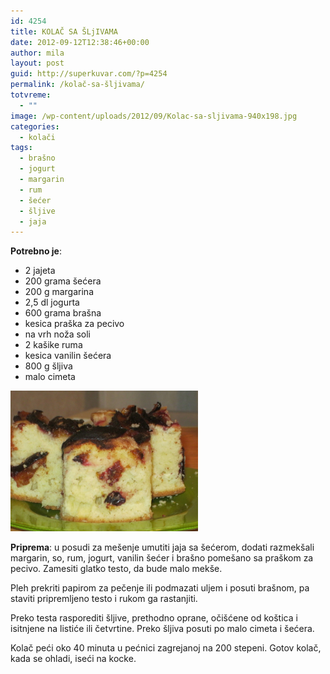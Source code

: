 ```yaml
---
id: 4254
title: KOLAČ SA ŠLjIVAMA
date: 2012-09-12T12:38:46+00:00
author: mila
layout: post
guid: http://superkuvar.com/?p=4254
permalink: /kolač-sa-šljivama/
totvreme:
  - ""
image: /wp-content/uploads/2012/09/Kolac-sa-sljivama-940x198.jpg
categories:
  - kolači
tags:
  - brašno
  - jogurt
  - margarin
  - rum
  - šećer
  - šljive
  - jaja
---
```

**Potrebno je**:

  * 2 jajeta
  * 200 grama šećera
  * 200 g margarina
  * 2,5 dl jogurta
  * 600 grama brašna
  * kesica praška za pecivo
  * na vrh noža soli
  * 2 kašike ruma
  * kesica vanilin šećera
  * 800 g šljiva
  * malo cimeta

<img class="alignnone size-medium wp-image-4255" title="Kolac sa sljivama" src="/wp-content/uploads/2012/09/Kolac-sa-sljivama-1024x768.jpg" alt="" width="300" height="225" /> 

**Priprema**: u posudi za mešenje umutiti jaja sa šećerom, dodati razmekšali margarin, so, rum, jogurt, vanilin šećer i brašno pomešano sa praškom za pecivo. Zamesiti glatko testo, da bude malo mekše.

Pleh prekriti papirom za pečenje ili podmazati uljem i posuti brašnom, pa staviti pripremljeno testo i rukom ga rastanjiti.

Preko testa rasporediti šljive, prethodno oprane, očišćene od koštica i isitnjene na listiće ili četvrtine. Preko šljiva posuti po malo cimeta i šećera.

Kolač peći oko 40 minuta u pećnici zagrejanoj na 200 stepeni. Gotov kolač, kada se ohladi, iseći na kocke.